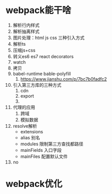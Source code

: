 # webpack能干啥
1. 解析行内样式
2. 解析抽离样式
3. 图片处理：html js css 三种引入方式
4. 解析ts
5. 压缩js+css
6. 转义es6 es7 react decorators
7. watch
8. 拷贝
9.  babel-runtime  bable-polyfill
    1. https://www.jianshu.com/p/7bc7b0fadfc2
10. 引入第三方库的三种方式
    1. cdn
    2. export
    3. 
11. 代理的应用
    1.  跨域
    2.  模拟数据
12. resolve解析
    - extensions
    - alias 别名
    - modules  限制第三方查找都路径
    - mainFields 入口字段
    - mainFiles 配置默认文件
13. no


# webpack优化